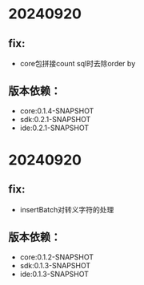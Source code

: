 # 20240920
## fix:
- core包拼接count sql时去除order by
## 版本依赖：
- core:0.1.4-SNAPSHOT
- sdk:0.2.1-SNAPSHOT
- ide:0.2.1-SNAPSHOT

# 20240920
## fix:
- insertBatch对转义字符的处理
## 版本依赖：
- core:0.1.2-SNAPSHOT
- sdk:0.1.3-SNAPSHOT
- ide:0.1.3-SNAPSHOT